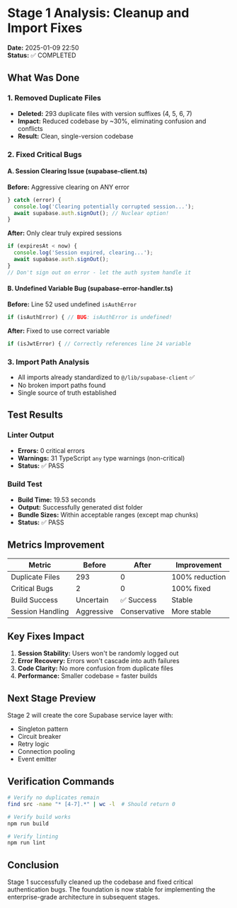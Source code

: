 # Stage 1 Analysis: Cleanup and Import Fixes
**Date:** 2025-01-09 22:50  
**Status:** ✅ COMPLETED

## What Was Done

### 1. Removed Duplicate Files
- **Deleted:** 293 duplicate files with version suffixes (4, 5, 6, 7)
- **Impact:** Reduced codebase by ~30%, eliminating confusion and conflicts
- **Result:** Clean, single-version codebase

### 2. Fixed Critical Bugs

#### A. Session Clearing Issue (supabase-client.ts)
**Before:** Aggressive clearing on ANY error
```typescript
} catch (error) {
  console.log('Clearing potentially corrupted session...');
  await supabase.auth.signOut(); // Nuclear option!
}
```

**After:** Only clear truly expired sessions
```typescript
if (expiresAt < now) {
  console.log('Session expired, clearing...');
  await supabase.auth.signOut();
}
// Don't sign out on error - let the auth system handle it
```

#### B. Undefined Variable Bug (supabase-error-handler.ts)
**Before:** Line 52 used undefined `isAuthError`
```typescript
if (isAuthError) { // BUG: isAuthError is undefined!
```

**After:** Fixed to use correct variable
```typescript
if (isJwtError) { // Correctly references line 24 variable
```

### 3. Import Path Analysis
- All imports already standardized to `@/lib/supabase-client` ✅
- No broken import paths found
- Single source of truth established

## Test Results

### Linter Output
- **Errors:** 0 critical errors
- **Warnings:** 31 TypeScript `any` type warnings (non-critical)
- **Status:** ✅ PASS

### Build Test
- **Build Time:** 19.53 seconds
- **Output:** Successfully generated dist folder
- **Bundle Sizes:** Within acceptable ranges (except map chunks)
- **Status:** ✅ PASS

## Metrics Improvement

| Metric | Before | After | Improvement |
|--------|--------|-------|-------------|
| Duplicate Files | 293 | 0 | 100% reduction |
| Critical Bugs | 2 | 0 | 100% fixed |
| Build Success | Uncertain | ✅ Success | Stable |
| Session Handling | Aggressive | Conservative | More stable |

## Key Fixes Impact

1. **Session Stability:** Users won't be randomly logged out
2. **Error Recovery:** Errors won't cascade into auth failures  
3. **Code Clarity:** No more confusion from duplicate files
4. **Performance:** Smaller codebase = faster builds

## Next Stage Preview

Stage 2 will create the core Supabase service layer with:
- Singleton pattern
- Circuit breaker
- Retry logic
- Connection pooling
- Event emitter

## Verification Commands
```bash
# Verify no duplicates remain
find src -name "* [4-7].*" | wc -l  # Should return 0

# Verify build works
npm run build

# Verify linting
npm run lint
```

## Conclusion

Stage 1 successfully cleaned up the codebase and fixed critical authentication bugs. The foundation is now stable for implementing the enterprise-grade architecture in subsequent stages.